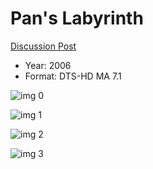 # Pan's Labyrinth

[Discussion Post](https://www.avsforum.com/threads/bass-eq-for-filtered-movies.2995212/post-58645316)

* Year: 2006
* Format: DTS-HD MA 7.1

![img 0](https://i.imgur.com/aHodfdY.jpg)

![img 1](https://i.imgur.com/pt271Jt.png)

![img 2](https://i.imgur.com/MilmdBo.jpg)

![img 3](https://i.imgur.com/tiu5xij.png)


